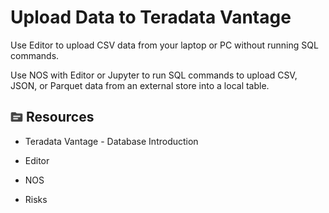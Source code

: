 # Upload Data to Teradata Vantage

Use Editor to upload CSV data from your laptop or PC without running SQL commands.

Use NOS with Editor or Jupyter to run SQL commands to upload CSV, JSON, or Parquet data from an external store into a local table.

## ![fluto-icn-resources](Images/fluto-icn-resources.png) Resources

-   Teradata Vantage - Database Introduction

-   Editor

-   NOS

-   Risks



